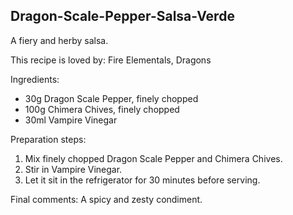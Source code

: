 ## Dragon-Scale-Pepper-Salsa-Verde
A fiery and herby salsa.

This recipe is loved by: Fire Elementals, Dragons

Ingredients:

* 30g Dragon Scale Pepper, finely chopped
* 100g Chimera Chives, finely chopped
* 30ml Vampire Vinegar

Preparation steps:

1. Mix finely chopped Dragon Scale Pepper and Chimera Chives.
2. Stir in Vampire Vinegar.
3. Let it sit in the refrigerator for 30 minutes before serving.

Final comments: A spicy and zesty condiment.


